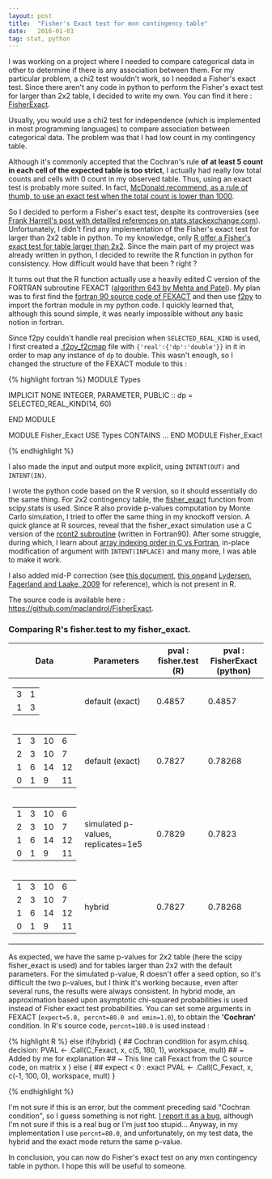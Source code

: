 ```yaml
---
layout: post
title:  "Fisher's Exact test for mxn contingency table"
date:   2016-01-03
tag: stat, python
---
```



I was working on a project where I needed to compare categorical data in other to determine if there is any association between them. For my particular problem, a chi2 test wouldn't work, so I needed a Fisher's exact test. Since there aren't any code in python to perform the Fisher's exact test for larger than 2x2 table, I decided to write my own. You can find it here : [FisherExact](https://github.com/maclandrol/FisherExact).
<!--more-->

Usually, you would use a chi2 test for independence (which is implemented in most programming languages) to compare association between categorical data. The problem was that I had low count in my contingency table.

Although it's commonly accepted that the Cochran's rule **of at least 5 count in each cell of the expected table is too strict**, I actually had really low total counts and cells with 0 count in my observed table. Thus, using an exact test is probably more suited. In fact, [McDonald recommend, as a rule of thumb, to use an exact test when the total count is lower than 1000](http://www.biostathandbook.com/small.html). 

So I decided to perform a Fisher's exact test, despite its controversies (see [Frank Harrell's post with detailled references on stats.stackexchange.com](http://stats.stackexchange.com/questions/14226/given-the-power-of-computers-these-days-is-there-ever-a-reason-to-do-a-chi-squa/14230#14230)). Unfortunately, I didn't find any implementation of the Fisher's exact test for larger than 2x2 table in python. To my knowledge, only [R offer a Fisher's exact test for table larger than 2x2](https://stat.ethz.ch/R-manual/R-devel/library/stats/html/fisher.test.html). Since the main part of my project was already written in python, I decided to rewrite the R function in python for consistency. How difficult would have that been ? right ?

It turns out that the R function actually use a heavily edited C version of the FORTRAN subroutine FEXACT ([algorithm 643 by Mehta and Patel](http://dl.acm.org/citation.cfm?id=214326&picked=formats&preflayout=tabs)). My plan was to first find the [fortran 90 source code of FEXACT](http://jblevins.org/mirror/amiller/) and then use [f2py](http://docs.scipy.org/doc/numpy-dev/f2py/) to import the fortran module in my python code. I quickly learned that, although this sound simple, it was nearly impossible without any basic notion in fortran. 

Since f2py couldn't handle real precision when ```SELECTED_REAL_KIND``` is used, I first created a [.f2py_f2cmap](https://sysbio.ioc.ee/projects/f2py2e/FAQ.html#q-what-if-fortran-90-code-uses-type-spec-kind-kind) file with ```{'real':{'dp':'double'}}``` in it in order to map any instance of ```dp``` to double. This wasn't enough, so I changed the structure of the FEXACT module to this :

{% highlight fortran %}
MODULE Types

IMPLICIT NONE
INTEGER, PARAMETER, PUBLIC :: dp = SELECTED_REAL_KIND(14, 60)

END MODULE

MODULE Fisher_Exact
USE Types
CONTAINS
...
END MODULE Fisher_Exact

{% endhighlight %}

I also made the input and output more explicit, using ```INTENT(OUT)``` and ```INTENT(IN)```.

I wrote the python code based on the R version, so it should essentially do the same thing. For 2x2 contingency  table, the [fisher_exact](http://docs.scipy.org/doc/scipy-0.16.0/reference/generated/scipy.stats.fisher_exact.html) function from scipy.stats is used. Since R also provide p-values computation by Monte Carlo simulation, I tried to offer the same thing in my knockoff version. A quick glance at R sources, reveal that the fisher_exact simulation use a C version of the [rcont2 subroutine](http://people.sc.fsu.edu/~jburkardt/f_src/asa159/asa159.html) (written in Fortran90). After some struggle, during which, I learn about [array indexing order in C vs Fortran](http://docs.scipy.org/doc/numpy-1.10.0/reference/internals.html#multidimensional-array-indexing-order-issues), in-place modification of argument with ```INTENT(INPLACE)``` and many more, I was able to make it work. 

I also added mid-P correction (see [this document](http://www.biddle.com/documents/AIToolkit_Important_08-2010.pdf), [this one](http://www.sheffield.ac.uk/polopoly_fs/1.43998!/file/tutorial-9-fishers.pdf)and [Lydersen, Fagerland and Laake, 2009](http://onlinelibrary.wiley.com/doi/10.1002/sim.3531/epdf) for reference), which is not present in R. 

The source code is available here : https://github.com/maclandrol/FisherExact.


### Comparing R's fisher.test to my fisher_exact.


<table>
  <thead>
    <tr>
      <th>Data</th>
      <th>Parameters</th>
      <th>pval : fisher.test (R)</th>
      <th>pval : FisherExact (python)</th>
    </tr>
  </thead>
  <tbody>
    <tr>
      <td>
	<table border="0">         
           <td>3</td>
           <td>1</td>
           <tr>
           <td>1</td>
           <td>3</td>
           </tr>
           </table>
      </td>
      <td>default (exact)</td>
      <td>0.4857</td>
      <td>0.4857</td>
    </tr>
    <tr>
      <td>
	<table border="0">
           <td>1</td>
           <td>3</td>
           <td>10</td>
           <td>6</td>
           <tr>
           <td>2</td>
           <td>3</td>
           <td>10</td>
           <td>7</td>
           </tr>
			<tr>
           <td>1</td>
           <td>6</td>
           <td>14</td>
           <td>12</td>
           </tr>
			<tr>
           <td>0</td>
           <td>1</td>
           <td>9</td>
           <td>11</td>
           </tr>
           </table>
      </td>
      <td>
      	default (exact)
      </td>
      <td>
      0.7827
      </td>
      <td>
      0.78268
      </td>
    </tr>
     <tr>
      <td>
	<table border="0">
           <td>1</td>
           <td>3</td>
           <td>10</td>
           <td>6</td>
           <tr>
           <td>2</td>
           <td>3</td>
           <td>10</td>
           <td>7</td>
           </tr>
			<tr>
           <td>1</td>
           <td>6</td>
           <td>14</td>
           <td>12</td>
           </tr>
			<tr>
           <td>0</td>
           <td>1</td>
           <td>9</td>
           <td>11</td>
           </tr>
           </table>
      </td>
      <td>
      	simulated p-values, replicates=1e5
      </td>
      <td>
      0.7829
      </td>
      <td>
      0.7823
      </td>
    </tr>
         <tr>
      <td>
	<table border="0" CELLPADDING="1" CELLSPACING="1">
           <td>1</td>
           <td>3</td>
           <td>10</td>
           <td>6</td>
           <tr>
           <td>2</td>
           <td>3</td>
           <td>10</td>
           <td>7</td>
           </tr>
			<tr>
           <td>1</td>
           <td>6</td>
           <td>14</td>
           <td>12</td>
           </tr>
			<tr>
           <td>0</td>
           <td>1</td>
           <td>9</td>
           <td>11</td>
           </tr>
           </table>
      </td>
      <td>
      	hybrid
      </td>
      <td>
      0.7827
      </td>
      <td>
      0.78268
      </td>
    </tr>
  </tbody>
  </table>


As expected, we have the same p-values for 2x2 table (here the scipy fisher_exact is used) and for tables larger than 2x2 with the default parameters. For the simulated p-value, R doesn't offer a seed option, so it's difficult the two p-values, but I think it's working because, even after several runs, the results were always consistent.
In hybrid mode, an approximation based upon asymptotic chi-squared probabilities is used instead of Fisher exact test probabilities. You can set some arguments in FEXACT (```expect=5.0, percnt=80.0 and emin=1.0```), to obtain the **'Cochran'** condition. In R's source code, ```percnt=180.0``` is used instead : 
  
{% highlight R %}
else if(hybrid) {
	## Cochran condition for asym.chisq. decision:
	PVAL <- .Call(C_Fexact, x, c(5, 180, 1), workspace, mult)
	## ~ Added by me for explanation
	## ~ This line call Fexact from the C source code, on matrix x
} else {
	##  expect < 0 : exact
	PVAL <- .Call(C_Fexact, x, c(-1, 100, 0), workspace, mult)
}
   
{% endhighlight %}

I'm not sure if this is an error, but the comment preceding said "Cochran condition", so I guess something is not right. [I report it as a bug](https://bugs.r-project.org/bugzilla/show_bug.cgi?id=16654), although I'm not sure if this is a real bug or I'm just too stupid... Anyway, in my implementation I use ```percnt=80.0```, and unfortunately, on my test data, the hybrid and the exact mode return the same p-value.

In conclusion, you can now do Fisher's exact test on any mxn contingency table in python. I hope this will be useful to someone.
